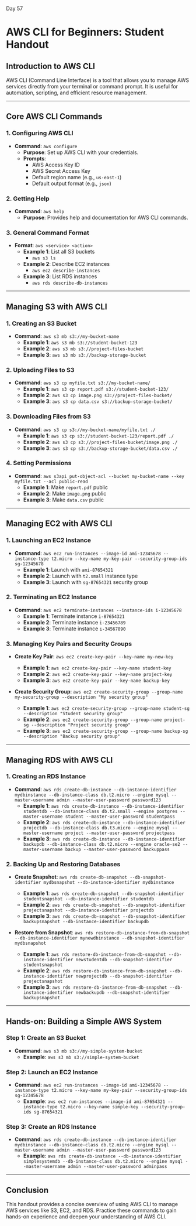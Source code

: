Day 57
# AWS CLI for Beginners: Student Handout

## Introduction to AWS CLI

AWS CLI (Command Line Interface) is a tool that allows you to manage AWS services directly from your terminal or command prompt. It is useful for automation, scripting, and efficient resource management.

---

## Core AWS CLI Commands

### 1. Configuring AWS CLI

- **Command**: `aws configure`
  - **Purpose**: Set up AWS CLI with your credentials.
  - **Prompts**:
    - AWS Access Key ID
    - AWS Secret Access Key
    - Default region name (e.g., `us-east-1`)
    - Default output format (e.g., `json`)

### 2. Getting Help

- **Command**: `aws help`
  - **Purpose**: Provides help and documentation for AWS CLI commands.

### 3. General Command Format

- **Format**: `aws <service> <action>`
  - **Example 1**: List all S3 buckets
    - `aws s3 ls`
  - **Example 2**: Describe EC2 instances
    - `aws ec2 describe-instances`
  - **Example 3**: List RDS instances
    - `aws rds describe-db-instances`

---

## Managing S3 with AWS CLI

### 1. Creating an S3 Bucket

- **Command**: `aws s3 mb s3://my-bucket-name`
  - **Example 1**: `aws s3 mb s3://student-bucket-123`
  - **Example 2**: `aws s3 mb s3://project-files-bucket`
  - **Example 3**: `aws s3 mb s3://backup-storage-bucket`

### 2. Uploading Files to S3

- **Command**: `aws s3 cp myfile.txt s3://my-bucket-name/`
  - **Example 1**: `aws s3 cp report.pdf s3://student-bucket-123/`
  - **Example 2**: `aws s3 cp image.png s3://project-files-bucket/`
  - **Example 3**: `aws s3 cp data.csv s3://backup-storage-bucket/`

### 3. Downloading Files from S3

- **Command**: `aws s3 cp s3://my-bucket-name/myfile.txt ./`
  - **Example 1**: `aws s3 cp s3://student-bucket-123/report.pdf ./`
  - **Example 2**: `aws s3 cp s3://project-files-bucket/image.png ./`
  - **Example 3**: `aws s3 cp s3://backup-storage-bucket/data.csv ./`

### 4. Setting Permissions

- **Command**: `aws s3api put-object-acl --bucket my-bucket-name --key myfile.txt --acl public-read`
  - **Example 1**: Make `report.pdf` public
  - **Example 2**: Make `image.png` public
  - **Example 3**: Make `data.csv` public

---

## Managing EC2 with AWS CLI

### 1. Launching an EC2 Instance

- **Command**: `aws ec2 run-instances --image-id ami-12345678 --instance-type t2.micro --key-name my-key-pair --security-group-ids sg-12345678`
  - **Example 1**: Launch with `ami-87654321`
  - **Example 2**: Launch with `t2.small` instance type
  - **Example 3**: Launch with `sg-87654321` security group

### 2. Terminating an EC2 Instance

- **Command**: `aws ec2 terminate-instances --instance-ids i-12345678`
  - **Example 1**: Terminate instance `i-87654321`
  - **Example 2**: Terminate instance `i-23456789`
  - **Example 3**: Terminate instance `i-34567890`

### 3. Managing Key Pairs and Security Groups

- **Create Key Pair**: `aws ec2 create-key-pair --key-name my-new-key`
  - **Example 1**: `aws ec2 create-key-pair --key-name student-key`
  - **Example 2**: `aws ec2 create-key-pair --key-name project-key`
  - **Example 3**: `aws ec2 create-key-pair --key-name backup-key`

- **Create Security Group**: `aws ec2 create-security-group --group-name my-security-group --description "My security group"`
  - **Example 1**: `aws ec2 create-security-group --group-name student-sg --description "Student security group"`
  - **Example 2**: `aws ec2 create-security-group --group-name project-sg --description "Project security group"`
  - **Example 3**: `aws ec2 create-security-group --group-name backup-sg --description "Backup security group"`

---

## Managing RDS with AWS CLI

### 1. Creating an RDS Instance

- **Command**: `aws rds create-db-instance --db-instance-identifier mydbinstance --db-instance-class db.t2.micro --engine mysql --master-username admin --master-user-password password123`
  - **Example 1**: `aws rds create-db-instance --db-instance-identifier studentdb --db-instance-class db.t2.small --engine postgres --master-username student --master-user-password studentpass`
  - **Example 2**: `aws rds create-db-instance --db-instance-identifier projectdb --db-instance-class db.t3.micro --engine mysql --master-username project --master-user-password projectpass`
  - **Example 3**: `aws rds create-db-instance --db-instance-identifier backupdb --db-instance-class db.t2.micro --engine oracle-se2 --master-username backup --master-user-password backuppass`

### 2. Backing Up and Restoring Databases

- **Create Snapshot**: `aws rds create-db-snapshot --db-snapshot-identifier mydbsnapshot --db-instance-identifier mydbinstance`
  - **Example 1**: `aws rds create-db-snapshot --db-snapshot-identifier studentsnapshot --db-instance-identifier studentdb`
  - **Example 2**: `aws rds create-db-snapshot --db-snapshot-identifier projectsnapshot --db-instance-identifier projectdb`
  - **Example 3**: `aws rds create-db-snapshot --db-snapshot-identifier backupsnapshot --db-instance-identifier backupdb`

- **Restore from Snapshot**: `aws rds restore-db-instance-from-db-snapshot --db-instance-identifier mynewdbinstance --db-snapshot-identifier mydbsnapshot`
  - **Example 1**: `aws rds restore-db-instance-from-db-snapshot --db-instance-identifier newstudentdb --db-snapshot-identifier studentsnapshot`
  - **Example 2**: `aws rds restore-db-instance-from-db-snapshot --db-instance-identifier newprojectdb --db-snapshot-identifier projectsnapshot`
  - **Example 3**: `aws rds restore-db-instance-from-db-snapshot --db-instance-identifier newbackupdb --db-snapshot-identifier backupsnapshot`

---

## Hands-on: Building a Simple AWS System

### Step 1: Create an S3 Bucket

- **Command**: `aws s3 mb s3://my-simple-system-bucket`
  - **Example**: `aws s3 mb s3://simple-system-bucket`

### Step 2: Launch an EC2 Instance

- **Command**: `aws ec2 run-instances --image-id ami-12345678 --instance-type t2.micro --key-name my-key-pair --security-group-ids sg-12345678`
  - **Example**: `aws ec2 run-instances --image-id ami-87654321 --instance-type t2.micro --key-name simple-key --security-group-ids sg-87654321`

### Step 3: Create an RDS Instance

- **Command**: `aws rds create-db-instance --db-instance-identifier mydbinstance --db-instance-class db.t2.micro --engine mysql --master-username admin --master-user-password password123`
  - **Example**: `aws rds create-db-instance --db-instance-identifier simplesystemdb --db-instance-class db.t2.micro --engine mysql --master-username admin --master-user-password adminpass`

---

## Conclusion

This handout provides a concise overview of using AWS CLI to manage AWS services like S3, EC2, and RDS. Practice these commands to gain hands-on experience and deepen your understanding of AWS CLI.
